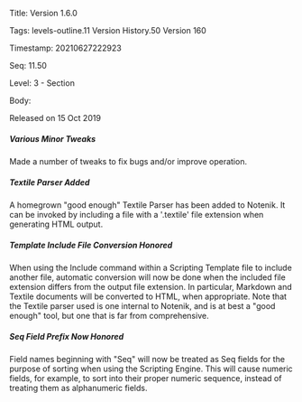 Title:  Version 1.6.0

Tags:   levels-outline.11 Version History.50 Version 160

Timestamp: 20210627222923

Seq:    11.50

Level:  3 - Section

Body: 

Released on 15 Oct 2019
 
##### Various Minor Tweaks

Made a number of tweaks to fix bugs and/or improve operation. 

 
##### Textile Parser Added

A homegrown "good enough" Textile Parser has been added to Notenik. It can be invoked by including a file with a '.textile' file extension when generating HTML output. 

 
##### Template Include File Conversion Honored

When using the Include command within a Scripting Template file to include another file, automatic conversion will now be done when the included file extension differs from the output file extension. In particular, Markdown and Textile documents will be converted to HTML, when appropriate. Note that the Textile parser used is one internal to Notenik, and is at best a "good enough" tool, but one that is far from comprehensive. 

 
##### Seq Field Prefix Now Honored

Field names beginning with "Seq" will now be treated as Seq fields for the purpose of sorting when using the Scripting Engine. This will cause numeric fields, for example, to sort into their proper numeric sequence, instead of treating them as alphanumeric fields.
